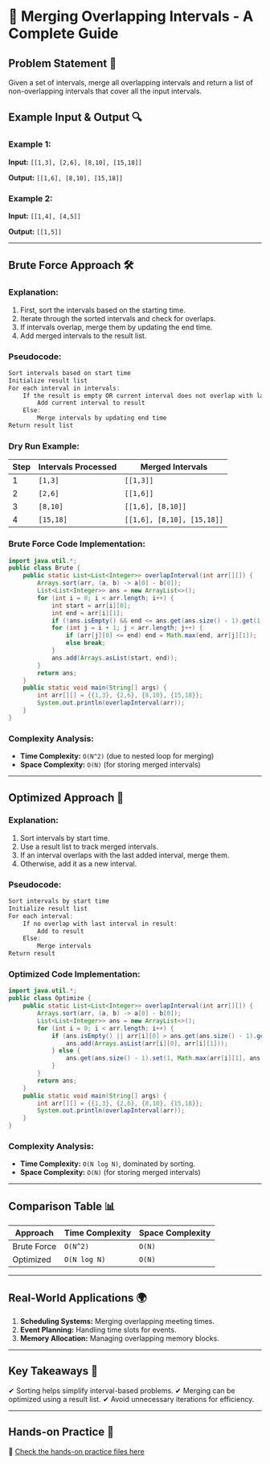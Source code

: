 # 🚀 Merging Overlapping Intervals - A Complete Guide

## **Problem Statement 🎯**
Given a set of intervals, merge all overlapping intervals and return a list of non-overlapping intervals that cover all the input intervals.

## **Example Input & Output 🔍**
### **Example 1:**
**Input:** `[[1,3], [2,6], [8,10], [15,18]]`

**Output:** `[[1,6], [8,10], [15,18]]`

### **Example 2:**
**Input:** `[[1,4], [4,5]]`

**Output:** `[[1,5]]`

---

## **Brute Force Approach 🛠️**

### **Explanation:**
1. First, sort the intervals based on the starting time.
2. Iterate through the sorted intervals and check for overlaps.
3. If intervals overlap, merge them by updating the end time.
4. Add merged intervals to the result list.

### **Pseudocode:**
```java
Sort intervals based on start time
Initialize result list
For each interval in intervals:
    If the result is empty OR current interval does not overlap with last result interval:
        Add current interval to result
    Else:
        Merge intervals by updating end time
Return result list
```

### **Dry Run Example:**
| Step | Intervals Processed | Merged Intervals |
|------|---------------------|-----------------|
| 1    | `[1,3]`             | `[[1,3]]`       |
| 2    | `[2,6]`             | `[[1,6]]`       |
| 3    | `[8,10]`            | `[[1,6], [8,10]]` |
| 4    | `[15,18]`           | `[[1,6], [8,10], [15,18]]` |

### **Brute Force Code Implementation:**
```java
import java.util.*;
public class Brute {
    public static List<List<Integer>> overlapInterval(int arr[][]) {
        Arrays.sort(arr, (a, b) -> a[0] - b[0]);
        List<List<Integer>> ans = new ArrayList<>();
        for (int i = 0; i < arr.length; i++) {
            int start = arr[i][0];
            int end = arr[i][1];
            if (!ans.isEmpty() && end <= ans.get(ans.size() - 1).get(1)) continue;
            for (int j = i + 1; j < arr.length; j++) {
                if (arr[j][0] <= end) end = Math.max(end, arr[j][1]);
                else break;
            }
            ans.add(Arrays.asList(start, end));
        }
        return ans;
    }
    public static void main(String[] args) {
        int arr[][] = {{1,3}, {2,6}, {8,10}, {15,18}};
        System.out.println(overlapInterval(arr));
    }
}
```

### **Complexity Analysis:**
- **Time Complexity:** `O(N^2)` (due to nested loop for merging)
- **Space Complexity:** `O(N)` (for storing merged intervals)

---

## **Optimized Approach 🚀**
### **Explanation:**
1. Sort intervals by start time.
2. Use a result list to track merged intervals.
3. If an interval overlaps with the last added interval, merge them.
4. Otherwise, add it as a new interval.

### **Pseudocode:**
```java
Sort intervals by start time
Initialize result list
For each interval:
    If no overlap with last interval in result:
        Add to result
    Else:
        Merge intervals
Return result
```

### **Optimized Code Implementation:**
```java
import java.util.*;
public class Optimize {
    public static List<List<Integer>> overlapInterval(int arr[][]) {
        Arrays.sort(arr, (a, b) -> a[0] - b[0]);
        List<List<Integer>> ans = new ArrayList<>();
        for (int i = 0; i < arr.length; i++) {
            if (ans.isEmpty() || arr[i][0] > ans.get(ans.size() - 1).get(1)) {
                ans.add(Arrays.asList(arr[i][0], arr[i][1]));
            } else {
                ans.get(ans.size() - 1).set(1, Math.max(arr[i][1], ans.get(ans.size() - 1).get(1)));
            }
        }
        return ans;
    }
    public static void main(String[] args) {
        int arr[][] = {{1,3}, {2,6}, {8,10}, {15,18}};
        System.out.println(overlapInterval(arr));
    }
}
```

### **Complexity Analysis:**
- **Time Complexity:** `O(N log N)`, dominated by sorting.
- **Space Complexity:** `O(N)` (for storing merged intervals)

---

## **Comparison Table 📊**
| Approach | Time Complexity | Space Complexity |
|----------|----------------|------------------|
| Brute Force | `O(N^2)` | `O(N)` |
| Optimized | `O(N log N)` | `O(N)` |

---

## **Real-World Applications 🌍**
1. **Scheduling Systems:** Merging overlapping meeting times.
2. **Event Planning:** Handling time slots for events.
3. **Memory Allocation:** Managing overlapping memory blocks.

---

## **Key Takeaways 🎯**
✔ Sorting helps simplify interval-based problems.
✔ Merging can be optimized using a result list.
✔ Avoid unnecessary iterations for efficiency.

---

## **Hands-on Practice 📂**
📌 [Check the hands-on practice files here](./practice/)

